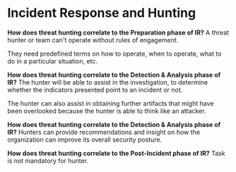 # Incident Response and Hunting

**How does threat hunting correlate to the Preparation phase of IR?**
A threat hunter or team can't operate without rules of engagement. 

They need predefined terms on how to operate, when to operate, what to do in a particular situation, etc. 

**How does threat hunting correlate to the Detection & Analysis phase of IR?**
The hunter will be able to assist in the investigation, to determine whether the indicators presented point to an incident or not. 

The hunter can also assist in obtaining further artifacts that might have been overlooked because the hunter is able to think like an attacker. 

**How does threat hunting correlate to the Detection & Analysis phase of IR?**
Hunters can provide recommendations and insight on how the organization can improve its overall security posture. 

**How does threat hunting correlate to the Post-Incident phase of IR?**
Task is not mandatory for hunter. 